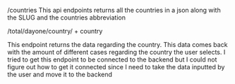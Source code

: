 /countries
This api endpoints returns all the countries in a json along with the SLUG and the countries abbreviation

/total/dayone/country/ + country

This endpoint returns the data regarding the country. This data comes back with the amount of different cases regarding the country the user selects.
I tried to get this endpoint to be connected to the backend but I could not figure out how to get it connected since I need to take the data inputted by the user and move it to the backend